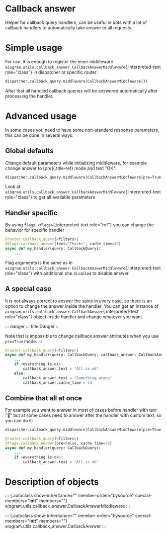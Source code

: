 # Callback answer

Helper for callback query handlers, can be useful in bots with a lot of
callback handlers to automatically take answer to all requests.

# Simple usage

For use, it is enough to register the inner middleware
`aiogram.utils.callback_answer.CallbackAnswerMiddleware`{.interpreted-text
role="class"} in dispatcher or specific router:

``` python
dispatcher.callback_query.middleware(CallbackAnswerMiddleware())
```

After that all handled callback queries will be answered automatically
after processing the handler.

# Advanced usage

In some cases you need to have some non-standard response parameters,
this can be done in several ways:

## Global defaults

Change default parameters while initializing middleware, for example
change answer to [pre]{.title-ref} mode and text \"OK\":

``` python
dispatcher.callback_query.middleware(CallbackAnswerMiddleware(pre=True, text="OK"))
```

Look at
`aiogram.utils.callback_answer.CallbackAnswerMiddleware`{.interpreted-text
role="class"} to get all available parameters

## Handler specific

By using `flags <flags>`{.interpreted-text role="ref"} you can change
the behavior for specific handler

``` python
@router.callback_query(<filters>)
@flags.callback_answer(text="Thanks", cache_time=30)
async def my_handler(query: CallbackQuery):
    ...
```

Flag arguments is the same as in
`aiogram.utils.callback_answer.CallbackAnswerMiddleware`{.interpreted-text
role="class"} with additional one `disabled` to disable answer.

## A special case

It is not always correct to answer the same in every case, so there is
an option to change the answer inside the handler. You can get an
instance of
`aiogram.utils.callback_answer.CallbackAnswer`{.interpreted-text
role="class"} object inside handler and change whatever you want.

::: danger
::: title
Danger
:::

Note that is impossible to change callback answer attributes when you
use `pre=True` mode.
:::

``` python
@router.callback_query(<filters>)
async def my_handler(query: CallbackQuery, callback_answer: CallbackAnswer):
    ...
    if <everything is ok>:
        callback_answer.text = "All is ok"
    else:
        callback_answer.text = "Something wrong"
        callback_answer.cache_time = 10
```

## Combine that all at once

For example you want to answer in most of cases before handler with text
\"🤔\" but at some cases need to answer after the handler with custom
text, so you can do it:

``` python
dispatcher.callback_query.middleware(CallbackAnswerMiddleware(pre=True, text="🤔"))

@router.callback_query(<filters>)
@flags.callback_answer(pre=False, cache_time=30)
async def my_handler(query: CallbackQuery):
    ...
    if <everything is ok>:
        callback_answer.text = "All is ok"
```

# Description of objects

::: {.autoclass show-inheritance="" member-order="bysource" special-members="__init__" members=""}
aiogram.utils.callback_answer.CallbackAnswerMiddleware
:::

::: {.autoclass show-inheritance="" member-order="bysource" special-members="__init__" members=""}
aiogram.utils.callback_answer.CallbackAnswer
:::
